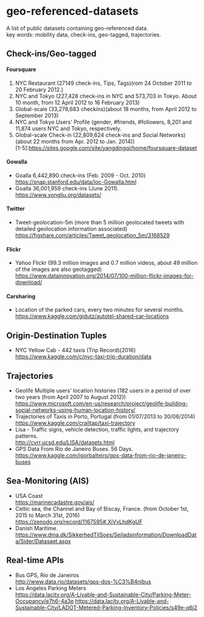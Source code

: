 # geo-referenced-datasets
A list of public datasets containing geo-referenced data. 
<br/>key words: mobility data, check-ins, geo-tagged, trajectories.

## Check-ins/Geo-tagged
#### Foursquare
1. NYC Restaurant (27149 check-ins, Tips, Tags)(rom 24 October 2011 to 20 February 2012.)
2. NYC and Tokyo (227,428 check-ins in NYC and 573,703 in Tokyo. About 10 month, from 12 April 2012 to 16 February 2013)
3. Global-scale (33,278,683 checkins)(about 18 months, from April 2012 to September 2013)
4. NYC and Tokyo Users' Profile (gender, #friends, #followers, 8,201 and 11,874 users NYC and Tokyo, respectively.
5. Global-scale Check-in (22,809,624 check-ins and Social Networks)(about 22 months from Apr. 2012 to Jan. 2014))<br/>
[1-5]:https://sites.google.com/site/yangdingqi/home/foursquare-dataset

#### Gowalla
* Goalla 6,442,890 check-ins (Feb. 2009 - Oct. 2010)
https://snap.stanford.edu/data/loc-Gowalla.html
* Goalla 36,001,959 check-ins (June 2011).
https://www.yongliu.org/datasets/

#### Twitter
* Tweet-geolocation-5m (more than 5 million geolocated tweets with detailed geolocation information associated)
https://figshare.com/articles/Tweet_geolocation_5m/3168529

#### Flickr
* Yahoo  Flickr (99.3 million images and 0.7 million videos, about 49 million of the images are also geotagged) <br/>
https://www.datainnovation.org/2014/07/100-million-flickr-images-for-download/

#### Carsharing
* Location of the parked cars, every two minutes for several months. https://www.kaggle.com/gidutz/autotel-shared-car-locations

## Origin-Destination Tuples
* NYC Yellow Cab - 442 taxis (Trip Record)(2016)<br/>
https://www.kaggle.com/c/nyc-taxi-trip-duration/data

## Trajectories
* Geolife Multiple users’ location histories (182 users in a period of over two years (from April 2007 to August 2012))
https://www.microsoft.com/en-us/research/project/geolife-building-social-networks-using-human-location-history/
* Trajectories of Taxis in Porto, Portugal (from 01/07/2013 to 30/06/2014)<br/>
https://www.kaggle.com/crailtap/taxi-trajectory
* Lisa - Traffic signs, vehicle detection, traffic lights, and trajectory patterns.<br/>
http://cvrr.ucsd.edu/LISA/datasets.html
* GPS Data From Rio de Janeiro Buses. 56 Days.
https://www.kaggle.com/igorbalteiro/gps-data-from-rio-de-janeiro-buses

## Sea-Monitoring (AIS)
* USA Coast<br/>
https://marinecadastre.gov/ais/
*  Celtic sea, the Channel and Bay of Biscay, France. (from October 1st, 2015 to March 31st, 2016) <br/>
https://zenodo.org/record/1167595#.XiVvLhdKgUF
* Danish Maritime. <br/>
https://www.dma.dk/SikkerhedTilSoes/Sejladsinformation/DownloadData/Sider/Datasaet.aspx

## Real-time APIs
* Bus GPS, Rio de Janeiros<br/>
http://www.data.rio/datasets/gps-dos-%C3%B4nibus
* Los Angeles Parking Meters<br/>
https://data.lacity.org/A-Livable-and-Sustainable-City/Parking-Meter-Occupancy/e7h6-4a3e
https://data.lacity.org/A-Livable-and-Sustainable-City/LADOT-Metered-Parking-Inventory-Policies/s49e-q6j2

